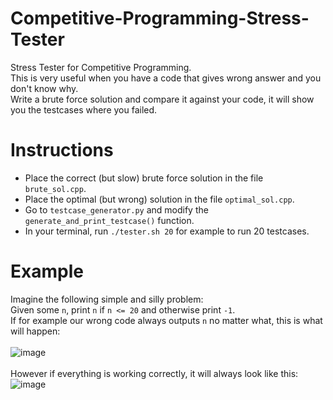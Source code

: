 # Competitive-Programming-Stress-Tester
Stress Tester for Competitive Programming.<br>
This is very useful when you have a code that gives wrong answer and you don't know why. <br>
Write a brute force solution and compare it against your code, it will show you the testcases where you failed.

# Instructions
- Place the correct (but slow) brute force solution in the file ``brute_sol.cpp``.
- Place the optimal (but wrong) solution in the file ``optimal_sol.cpp``.
- Go to ``testcase_generator.py`` and modify the ``generate_and_print_testcase()`` function.
- In your terminal, run ``./tester.sh 20`` for example to run 20 testcases.

# Example
Imagine the following simple and silly problem: <br>
Given some ``n``, print ``n`` if ``n <= 20`` and otherwise print ``-1``. <br>
If for example our wrong code always outputs ``n`` no matter what, this is what will happen: <br>
<br>
![image](https://github.com/Avuvos/CP-Stress-Tester/assets/92464368/723615c5-129a-41e4-ab67-6f7be2e7c0c2)
<br>
<br>
However if everything is working correctly, it will always look like this: <br>
![image](https://github.com/Avuvos/CP-Stress-Tester/assets/92464368/04c8a22b-60d1-463a-accc-0329e4972e5d)

